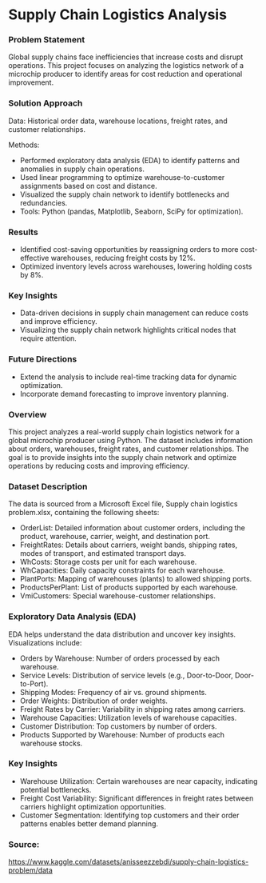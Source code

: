 # Supply Chain Logistics Analysis

### Problem Statement

Global supply chains face inefficiencies that increase costs and disrupt operations. This project focuses on analyzing the logistics network of a microchip producer to identify areas for cost reduction and operational improvement.

### Solution Approach

Data: Historical order data, warehouse locations, freight rates, and customer relationships.

Methods:

- Performed exploratory data analysis (EDA) to identify patterns and anomalies in supply chain operations.
- Used linear programming to optimize warehouse-to-customer assignments based on cost and distance.
- Visualized the supply chain network to identify bottlenecks and redundancies.
- Tools: Python (pandas, Matplotlib, Seaborn, SciPy for optimization).

### Results

- Identified cost-saving opportunities by reassigning orders to more cost-effective warehouses, reducing freight costs by 12%.
- Optimized inventory levels across warehouses, lowering holding costs by 8%.

### Key Insights

- Data-driven decisions in supply chain management can reduce costs and improve efficiency.
- Visualizing the supply chain network highlights critical nodes that require attention.

### Future Directions

- Extend the analysis to include real-time tracking data for dynamic optimization.
- Incorporate demand forecasting to improve inventory planning.

### Overview

This project analyzes a real-world supply chain logistics network for a global microchip producer using Python. The dataset includes information about orders, warehouses, freight rates, and customer relationships. The goal is to provide insights into the supply chain network and optimize operations by reducing costs and improving efficiency. 

### Dataset Description

The data is sourced from a Microsoft Excel file, Supply chain logistics problem.xlsx, containing the following sheets:

- OrderList: Detailed information about customer orders, including the product, warehouse, carrier, weight, and destination port.
- FreightRates: Details about carriers, weight bands, shipping rates, modes of transport, and estimated transport days.
- WhCosts: Storage costs per unit for each warehouse.
- WhCapacities: Daily capacity constraints for each warehouse.
- PlantPorts: Mapping of warehouses (plants) to allowed shipping ports.
- ProductsPerPlant: List of products supported by each warehouse.
- VmiCustomers: Special warehouse-customer relationships.

### Exploratory Data Analysis (EDA)

EDA helps understand the data distribution and uncover key insights. Visualizations include:

- Orders by Warehouse: Number of orders processed by each warehouse.
- Service Levels: Distribution of service levels (e.g., Door-to-Door, Door-to-Port).
- Shipping Modes: Frequency of air vs. ground shipments.
- Order Weights: Distribution of order weights.
- Freight Rates by Carrier: Variability in shipping rates among carriers.
- Warehouse Capacities: Utilization levels of warehouse capacities.
- Customer Distribution: Top customers by number of orders.
- Products Supported by Warehouse: Number of products each warehouse stocks.

### Key Insights

- Warehouse Utilization: Certain warehouses are near capacity, indicating potential bottlenecks.
- Freight Cost Variability: Significant differences in freight rates between carriers highlight optimization opportunities.
- Customer Segmentation: Identifying top customers and their order patterns enables better demand planning.

### Source:

https://www.kaggle.com/datasets/anisseezzebdi/supply-chain-logistics-problem/data
